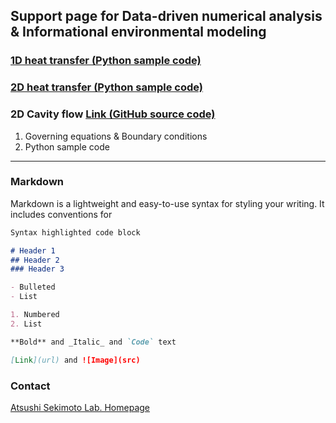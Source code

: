 ## Support page for Data-driven numerical analysis & Informational environmental modeling 

### [1D heat transfer (Python sample code)](1d-heat-transfer.md)


### [2D heat transfer (Python sample code)](2d-heat-transfer.md)


### 2D Cavity flow [Link (GitHub source code)](https://github.com/Sekimoto-Lab/Cavity)

1. Governing equations & Boundary conditions
2. Python sample code

---
### Markdown

Markdown is a lightweight and easy-to-use syntax for styling your writing. It includes conventions for

```markdown
Syntax highlighted code block

# Header 1
## Header 2
### Header 3

- Bulleted
- List

1. Numbered
2. List

**Bold** and _Italic_ and `Code` text

[Link](url) and ![Image](src)
```

### Contact

[Atsushi Sekimoto Lab. Homepage](https://sites.google.com/view/sekimoto-lab/lectures/%E3%83%87%E3%83%BC%E3%82%BF%E9%A7%86%E5%8B%95%E5%9E%8B%E6%95%B0%E5%80%A4%E8%A8%88%E7%AE%97-data-driven-numerical-analysis)
